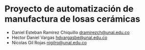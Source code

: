 # Proyecto de automatización de manufactura de losas cerámicas

- Daniel Esteban Ramirez Chiquillo dramirezch@unal.edu.co
- Hector Daniel Vargas hdvargasbe@unal.edu.co
- Nicolas Gil Rojas nigilro@unal.edu.co
